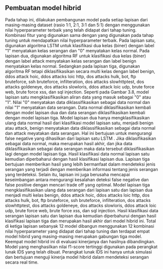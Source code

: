 ## Pembuatan model hibrid 
Pada tahap ini, dilakukan pembangunan model pada setiap lapisan dari masing-masing dataset (rasio 1:1, 2:1, 3:1 dan 5:1) dengan menggunakan nilai hyperparameter terbaik yang telah didapat dari tahap tuning. Kombinasi fitur yang digunakan sama dengan yang digunakan pada tahap tuning untuk mendapatkan nilai hyperparameter terbaik.
Pada lapisan satu, digunakan algoritma LSTM untuk klasifikasi dua kelas (biner) dengan label "1" menyatakan kelas serangan dan "0" menyatakan kelas normal. Pada lapisan dua, digunakan algoritma RF untuk klasifikasi dua kelas (biner) dengan label attack menyatakan kelas serangan dan label benign menyatakan kelas normal. Sedangkan pada lapisan tiga, digunakan algoritma RF tetapi diklasifikasikan secara multi kelas dengan label benign, ddos attack hoic, ddos attacks loic http, dos attacks hulk, bot, ftp bruteforce, ssh bruteforce, infilteration, dos attacks slowhttptest, dos attacks goldeneye, dos attacks slowloris, ddos attack loic udp, brute force web, brute force xss, dan sql injection.
Seperti pada Gambar 3.8, model lapisan satu mengklasifikasikan aliran data yang masuk sebagai "0" atau "1". Nilai "0" menyatakan data diklassifikasikan sebagai data normal dan nilai "1" menyatakan data serangan. Data normal diklasifikasikan kembali dengan model lapisan dua dan data serangan diklasifikasikan kembali dengan model lapisan tiga. Model lapisan dua hanya mengklasifikasikan ulang data normal hasil dari klasifikasi model lapisan satu, menjadi benign atau attack, benign menyatakan data diklassifikasikan sebagai data normal dan attack meyatakan data serangan. Hal ini bertujuan untuk mengurangi false negative yang dihasilkan dari lapisan satu LSTM . Jika diklasifikasikan sebagai data normal, maka merupakan hasil akhir, dan jika data diklasifikasikan sebagai data serangan maka data tersebut diklasifikasikan lagi dengan model lapisan tiga. Hasil klasifikasi data normal lapisan satu kemudian diperbaharui dengan hasil klasifikasi lapisan dua. Lapisan tiga bertujuan memberikan hasil yang lebih bermanfaat dalam mendeteksi jenis serangan yang terjadi dengan memberikan informasi tentang jenis serangan yang terdeteksi. Selain itu, lapisan ini juga berusaha mencapai keseimbangan antara mengurangi kesalahan deteksi false negative dan false positive dengan mencari trade off yang optimal.
Model lapisan tiga mengklasifikasikan ulang data serangan dari lapisan satu dan lapisan dua menjadi multi kelas benign, ddos attack hoic, ddos attacks loic http, dos attacks hulk, bot, ftp bruteforce, ssh bruteforce, infilteration, dos attacks slowhttptest, dos attacks goldeneye, dos attacks slowloris, ddos attack loic udp, brute force web, brute force xss, dan sql injection. Hasil klasifikasi data serangan lapisan satu dan lapisan dua kemudian diperbahurui dengan hasil klasifikasi lapisan tiga dan merupakan hasil akhir dari model hibrid ini.
Total di ketiga lapisan sebanyak 12 model dibangun menggunakan 12 kombinasi nilai hyperparameter yang didapat dari tahap tuning dan terdapat empat model hibrid yang masing-masing merupakan gabungan tiga model. Keempat model hibrid ini di evaluasi kinerjanya dan hasilnya dibandingkan. Model yang menghasilkan nilai f1-score tertinggi digunakan pada perangkat lunak IDS yang telah dibuat. Perangkat lunak IDS ini hanya untuk simulasi dan bertujuan menguji kinerja model hibrid dalam mendeteksi serangan secara real time.
